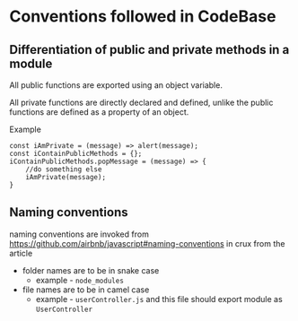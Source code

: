 # Conventions followed in CodeBase

## Differentiation of public and private methods in a module

All public functions are exported using an object variable.

All private functions are directly declared and defined, unlike the public functions are defined as a property of an object.

Example

    const iAmPrivate = (message) => alert(message);
    const iContainPublicMethods = {};
    iContainPublicMethods.popMessage = (message) => {
        //do something else
        iAmPrivate(message);
    }

## Naming conventions

naming conventions are invoked from
https://github.com/airbnb/javascript#naming-conventions
in crux from the article

- folder names are to be in snake case
  - example - `node_modules`
- file names are to be in camel case
  - example - `userController.js` and this file should export module as `UserController`
